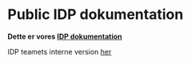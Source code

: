 # Public IDP dokumentation

**Dette er vores [IDP dokumentation](https://jppol-idp.github.io/internal-developer-platform/)**

IDP teamets interne version [her](https://friendly-bassoon-8j2eqk1.pages.github.io/) 

